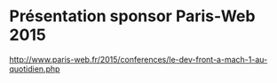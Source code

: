 Présentation sponsor Paris-Web 2015
===================================

http://www.paris-web.fr/2015/conferences/le-dev-front-a-mach-1-au-quotidien.php
